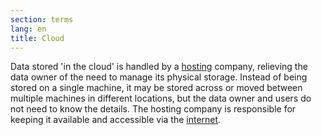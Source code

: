 ```yaml
---
section: terms
lang: en
title: Cloud
---
```


Data stored 'in the cloud' is handled by a [hosting](../host/) company, relieving the data owner of the need to manage its physical storage. Instead of being stored on a single machine, it may be stored across or moved between multiple machines in different locations, but the data owner and users do not need to know the details. The hosting company is responsible for keeping it available and accessible via the [internet](../internet/).
